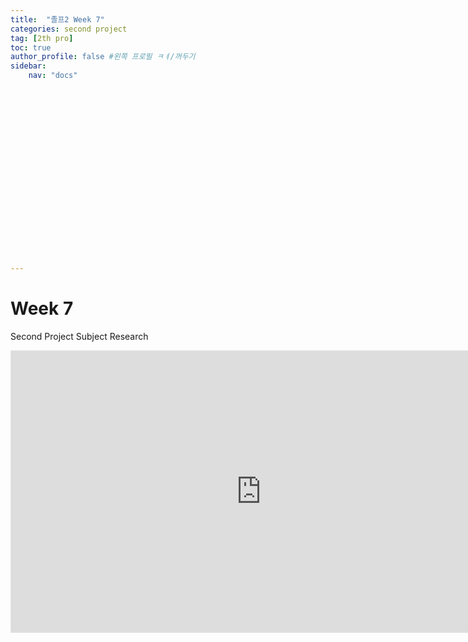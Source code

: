 ```yaml
---
title:  "졸프2 Week 7"
categories: second project
tag: [2th pro]
toc: true
author_profile: false #왼쪽 프로필 ㅋㅕ/꺼두기
sidebar:
    nav: "docs"





















---
```


# Week 7

Second Project Subject Research



<iframe style="border: 1px solid rgba(0, 0, 0, 0.1);" width="800" height="450" src="https://www.figma.com/embed?embed_host=share&url=https%3A%2F%2Fwww.figma.com%2Ffile%2FeDsN8tRP0hhnybRFlxkb8m%2F%25EC%25A1%25B8%25ED%2594%2584%3Fnode-id%3D0%253A1%26t%3DOszKhAOIPbLuvwX0-1" allowfullscreen></iframe>